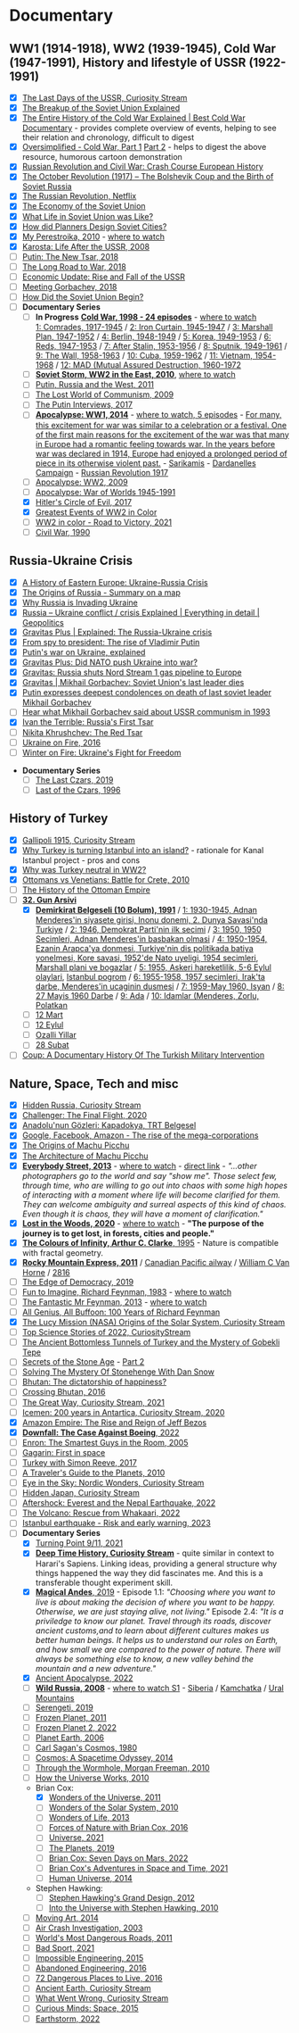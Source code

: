 # Documentary 

## WW1 (1914-1918), WW2 (1939-1945), Cold War (1947-1991), History and lifestyle of USSR (1922-1991)
- [x] [The Last Days of the USSR, Curiosity Stream](https://curiositystream.com/video/4723?utm_campaign=D-PerformanceMax-ROW&utm_medium=display&utm_source=google&utm_placement=&utm_content=&gclid=EAIaIQobChMI9YqEwMbV9gIVxJrVCh1rfAACEAAYASAAEgIww_D_BwE)
- [x] [The Breakup of the Soviet Union Explained](https://youtu.be/t2GmtBCVHzY)
- [x] [The Entire History of the Cold War Explained | Best Cold War Documentary](https://www.youtube.com/watch?v=XDrykOhrb5s) - provides complete overview of events, helping to see their relation and chronology, difficult to digest
- [x] [Oversimplified - Cold War, Part 1](https://youtu.be/I79TpDe3t2g) [Part 2](https://youtu.be/OIYy32RuHao) - helps to digest the above resource, humorous cartoon demonstration
- [x] [Russian Revolution and Civil War: Crash Course European History](https://youtu.be/U6KR4cLLVzQ)
- [x] [The October Revolution (1917) – The Bolshevik Coup and the Birth of Soviet Russia](https://youtu.be/QGxR1sanyyU)
- [x] [The Russian Revolution, Netflix](https://www.netflix.com/gb/title/80158770)
- [x] [The Economy of the Soviet Union](https://youtu.be/S3Jkqqlpibo)
- [x] [What Life in Soviet Union was Like?](https://www.youtube.com/watch?v=EF_GjtpR1Xo)
- [x] [How did Planners Design Soviet Cities?](https://www.youtube.com/watch?v=JGVBv7svKLo)
- [x] [My Perestroika, 2010](https://www.imdb.com/title/tt1557720/) - [where to watch](https://www.youtube.com/watch?v=nlpsIrOHG_k)
- [x] [Karosta: Life After the USSR, 2008](https://www.imdb.com/title/tt1327804/)
- [ ] [Putin: The New Tsar, 2018](https://www.imdb.com/title/tt8365160/?ref_=tt_sims_tt_i_1)
- [ ] [The Long Road to War, 2018](https://www.imdb.com/title/tt3713222/?ref_=nv_sr_srsg_0)
- [ ] [Economic Update: Rise and Fall of the USSR](https://youtu.be/_Y-TWFKw4tU)
- [ ] [Meeting Gorbachev, 2018](https://www.imdb.com/title/tt8811382/)
- [ ] [How Did the Soviet Union Begin?](https://youtu.be/mY5P2ehFDPQ)
- [ ] **Documentary Series**
   - [ ] **In Progress** [**Cold War, 1998 - 24 episodes**](https://www.imdb.com/title/tt0170896/) - [where to watch](https://archive.org/details/Cold_War_1998_CNN_Kenneth_Branagh)  
     [1: Comrades, 1917-1945](https://www.youtube.com/watch?v=22KIQ1QNnhE&list=PL3H6z037pboGWTxs3xGP7HRGrQ5dOQdGc&index=1) / 
     [2: Iron Curtain, 1945-1947](https://www.youtube.com/watch?v=yzcZBFlmLoA&list=PL3H6z037pboGWTxs3xGP7HRGrQ5dOQdGc&index=2) / 
     [3: Marshall Plan, 1947-1952](https://www.youtube.com/watch?v=g0I6UVPkGWM&list=PL3H6z037pboGWTxs3xGP7HRGrQ5dOQdGc&index=3) / 
     [4: Berlin, 1948-1949](https://www.youtube.com/watch?v=G-qu7Qs8410&list=PL3H6z037pboGWTxs3xGP7HRGrQ5dOQdGc&index=4) / 
     [5: Korea, 1949-1953](https://www.youtube.com/watch?v=eYeWURHhr04&list=PL3H6z037pboGWTxs3xGP7HRGrQ5dOQdGc&index=5) / 
     [6: Reds, 1947-1953](https://www.youtube.com/watch?v=n0U-b1TNf1Q&list=PL3H6z037pboGWTxs3xGP7HRGrQ5dOQdGc&index=6) / 
     [7: After Stalin, 1953-1956](https://www.youtube.com/watch?v=7K-hcgPom7Q&list=PL3H6z037pboGWTxs3xGP7HRGrQ5dOQdGc&index=7) / 
     [8: Sputnik, 1949-1961](https://www.youtube.com/watch?v=3uGT0mZOhR0&list=PL3H6z037pboGWTxs3xGP7HRGrQ5dOQdGc&index=8) /
     [9: The Wall, 1958-1963](https://www.youtube.com/watch?v=VVX-iOKty9k&list=PL3H6z037pboGWTxs3xGP7HRGrQ5dOQdGc&index=9) / 
     [10: Cuba, 1959-1962](https://www.youtube.com/watch?v=yOxeZt217uw&list=PL3H6z037pboGWTxs3xGP7HRGrQ5dOQdGc&index=10) / 
     [11: Vietnam, 1954-1968](https://www.youtube.com/watch?v=6s0Z2mwTrXY&list=PL3H6z037pboGWTxs3xGP7HRGrQ5dOQdGc&index=11) / 
     [12: MAD (Mutual Assured Destruction, 1960-1972](https://www.youtube.com/watch?v=MV8MdlxtqaU&list=PL3H6z037pboGWTxs3xGP7HRGrQ5dOQdGc&index=12) 
   - [ ] [**Soviet Storm, WW2 in the East, 2010**](https://www.imdb.com/title/tt3610248/), [where to watch](https://www.youtube.com/playlist?list=PLwGzY25TNHPC_SsXFcIH-ba0nWuNbHOM6)
   - [ ] [Putin, Russia and the West, 2011](https://www.imdb.com/title/tt2131951/?ref_=tt_sims_tt_t_1)
   - [ ] [The Lost World of Communism, 2009](https://www.imdb.com/title/tt2976152/)
   - [ ] [The Putin Interviews, 2017](https://www.imdb.com/title/tt6840134/)
   - [ ] [**Apocalypse: WW1, 2014**](https://www.imdb.com/title/tt3638584/) - [where to watch, 5 episodes](https://curiositystream.com/video/3047) - [For many, this excitement for war was similar to a celebration or a festival. One of the first main reasons for the excitement of the war was that many in Europe had a romantic feeling towards war.  In the years before war was declared in 1914, Europe had enjoyed a prolonged period of piece in its otherwise violent past.](https://www.historycrunch.com/excitement-for-world-war-i.html#/) - [Sarikamis](https://military-history.fandom.com/wiki/Battle_of_Sarikamish) - [Dardanelles Campaign](https://www.iwm.org.uk/history/a-short-history-of-the-dardanelles-campaign) - [Russian Revolution 1917](https://www.history.com/topics/european-history/russian-revolution)
   - [ ] [Apocalypse: WW2, 2009](https://www.imdb.com/title/tt1508238/)
   - [ ] [Apocalypse: War of Worlds 1945-1991](https://www.imdb.com/title/tt8589702/)
   - [x] [Hitler's Circle of Evil, 2017](https://www.netflix.com/nl-en/title/80138915)
   - [x] [Greatest Events of WW2 in Color](https://www.netflix.com/nl-en/title/80989924) 
   - [ ] [WW2 in color - Road to Victory, 2021](https://www.netflix.com/gb/title/81488464)
   - [ ] [Civil War, 1990](https://www.imdb.com/title/tt0098769/)
  
## Russia-Ukraine Crisis
- [x] [A History of Eastern Europe: Ukraine-Russia Crisis](https://www.youtube.com/watch?v=l1WL2VJOn2A)
- [x] [The Origins of Russia - Summary on a map](https://youtu.be/qUgzqkCW6A4)
- [x] [Why Russia is Invading Ukraine](https://youtu.be/If61baWF4GE)
- [x] [Russia – Ukraine conflict / crisis Explained | Everything in detail | Geopolitics](https://youtu.be/h2P9AmGcMdM)
- [x] [Gravitas Plus | Explained: The Russia-Ukraine crisis](https://youtu.be/nK-yJD_fAtk)
- [x] [From spy to president: The rise of Vladimir Putin](https://youtu.be/lxMWSmKieuc)
- [x] [Putin's war on Ukraine, explained](https://youtu.be/MVu8QbxafJE)
- [x] [Gravitas Plus: Did NATO push Ukraine into war?](https://youtu.be/TzgPJeYZaOU)
- [x] [Gravitas: Russia shuts Nord Stream 1 gas pipeline to Europe](https://www.youtube.com/watch?v=hlpeZtITgxE)
- [x] [Gravitas | Mikhail Gorbachev: Soviet Union's last leader dies](https://www.youtube.com/watch?v=di8v1ACkvFY)
- [x] [Putin expresses deepest condolences on death of last soviet leader Mikhail Gorbachev](https://www.youtube.com/watch?v=jJ4g_UKS-i8)
- [ ] [Hear what Mikhail Gorbachev said about USSR communism in 1993](https://www.youtube.com/watch?v=PzIbLHYXdkw)
- [x] [Ivan the Terrible: Russia's First Tsar](https://www.youtube.com/watch?v=2wr63FdF_sg)
- [ ] [Nikita Khrushchev: The Red Tsar](https://www.youtube.com/watch?v=3WBUaCbQ0g8)
- [ ] [Ukraine on Fire, 2016](https://www.imdb.com/title/tt5724358/)
- [ ] [Winter on Fire: Ukraine's Fight for Freedom](https://www.imdb.com/title/tt4908644/)
- **Documentary Series**
   - [ ] [The Last Czars, 2019](https://www.imdb.com/title/tt7949606/?ref_=tt_sims_tt_i_1)
   - [ ] [Last of the Czars, 1996](https://www.imdb.com/title/tt3546970/?ref_=tt_sims_tt_i_5)

## History of Turkey
- [x] [Gallipoli 1915, Curiosity Stream](https://curiositystream.com/video/4085?collectionId=140)
- [x] [Why Turkey is turning Istanbul into an island?](https://youtu.be/F6I7eHVXh2A) - rationale for Kanal Istanbul project - pros and cons
- [x] [Why was Turkey neutral in WW2?](https://youtu.be/apwmP2g_D7k)
- [x] [Ottomans vs Venetians: Battle for Crete, 2010](https://www.imdb.com/title/tt12797060/)
- [ ] [The History of the Ottoman Empire](https://youtu.be/f9c4Y7Vf7G0)
- [ ] [**32. Gun Arsivi**](https://www.youtube.com/watch?app=desktop&v=sBPfjeWbp9Q)
   - [x] [**Demirkirat Belgeseli (10 Bolum), 1991**](https://www.youtube.com/watch?v=_kVCHHBRuSE) / 
        [1: 1930-1945, Adnan Menderes'in siyasete girisi, Inonu donemi, 2. Dunya Savasi'nda Turkiye](https://www.youtube.com/watch?app=desktop&v=sBPfjeWbp9Q) /
        [2: 1946, Demokrat Parti'nin ilk secimi](https://www.youtube.com/watch?v=uFGz_hN-A94) /
        [3: 1950, 1950 Secimleri, Adnan Menderes'in basbakan olmasi](https://www.youtube.com/watch?v=wm8dOfQQ3Ns) /
        [4: 1950-1954, Ezanin Arapca'ya donmesi, Turkiye'nin dis politikada batiya yonelmesi, Kore savasi, 1952'de Nato uyeligi, 1954 secimleri](https://www.youtube.com/watch?v=_kVCHHBRuSE), [Marshall plani ve bogazlar](https://tr.wikipedia.org/wiki/Marshall_Planı) /
        [5: 1955, Askeri hareketlilik, 5-6 Eylul olaylari](https://www.youtube.com/watch?v=gaCnPr9o4T4), [Istanbul pogrom](https://en.wikipedia.org/wiki/Istanbul_pogrom) /
        [6: 1955-1958, 1957 secimleri, Irak'ta darbe, Menderes'in ucaginin dusmesi](https://www.youtube.com/watch?v=2Pgic61TqZY) /
        [7: 1959-May 1960, Isyan](https://www.youtube.com/watch?v=IVPS6KSE1GU) /
        [8: 27 Mayis 1960 Darbe](https://www.youtube.com/watch?v=DzNr4rwXsq4) /
        [9: Ada](https://www.youtube.com/watch?v=lpVS7AcwX9s) / 
        [10: Idamlar (Menderes, Zorlu, Polatkan](https://www.youtube.com/watch?v=XQZJmACpU7w)
   - [ ] [12 Mart](https://www.youtube.com/watch?v=UcCKCx5G0dM) 
   - [ ] [12 Eylul](https://www.youtube.com/watch?v=arGodO-a1sE)
   - [ ] [Ozalli Yillar](https://www.youtube.com/watch?v=arGodO-a1sE)
   - [ ] [28 Subat](https://www.youtube.com/watch?v=arGodO-a1sE)
- [ ] [Coup: A Documentary History Of The Turkish Military Intervention](https://www.youtube.com/watch?v=A_kb7LmYpmQ)

## Nature, Space, Tech and misc
- [x] [Hidden Russia, Curiosity Stream](https://curiositystream.com/video/3655)
- [x] [Challenger: The Final Flight, 2020](https://www.netflix.com/nl-en/title/81012137)
- [x] [Anadolu'nun Gözleri: Kapadokya, TRT Belgesel](https://www.youtube.com/watch?v=o6wSitX7XFE)
- [x] [Google, Facebook, Amazon - The rise of the mega-corporations](https://youtu.be/Dy8ogOaKk4Y)
- [x] [The Origins of Machu Picchu](https://www.youtube.com/watch?v=JMAKRKkdOlw)
- [x] [The Architecture of Machu Picchu](https://www.youtube.com/watch?v=31SFLloQ-hU&t=0s)
- [x] [**Everybody Street, 2013**](https://www.imdb.com/title/tt2784462/) - [where to watch](https://www.eherg.com/blog/7-free-to-stream-documentaries-for-street-photographers) - [direct link](https://archive.org/embed/everstreet) - *"...other photographers go to the world and say "show me". Those select few, through time, who are willing to go out into chaos with some high hopes of interacting with a moment where life will become clarified for them. They can welcome ambiguity and surreal aspects of this kind of chaos. Even though it is chaos, they will have a moment of clarification."*
- [x] [**Lost in the Woods, 2020**](https://www.imdb.com/title/tt13416956/) - [where to watch](https://vimeo.com/392454256) - **"The purpose of the journey is to get lost, in forests, cities and people."**
- [x] [**The Colours of Infinity, Arthur C. Clarke**, 1995](https://www.imdb.com/title/tt0241317/) - Nature is compatible with fractal geometry.
- [x] [**Rocky Mountain Express, 2011**](https://www.imdb.com/title/tt2287993/) / [Canadian Pacific ailway](https://www.thecanadianencyclopedia.ca/en/article/canadian-pacific-railway-plain-language-summary) / [William C Van Horne](https://en.wikipedia.org/wiki/William_Cornelius_Van_Horne) / [2816](https://en.wikipedia.org/wiki/Canadian_Pacific_2816)
- [ ] [The Edge of Democracy, 2019](https://www.imdb.com/title/tt6016744/)
- [ ] [Fun to Imagine, Richard Feynman, 1983](https://www.imdb.com/title/tt1118155/?ref_=tt_sims_tt_t_3) - [where to watch](https://www.youtube.com/watch?v=P1ww1IXRfTA)
- [ ] [The Fantastic Mr Feynman, 2013](https://www.imdb.com/title/tt5182420/?ref_=tt_sims_tt_t_3) - [where to watch](https://www.youtube.com/watch?v=H9fjhQMsDW4)
- [ ] [All Genius, All Buffoon: 100 Years of Richard Feynman](https://www.youtube.com/watch?v=A8pBn8S_JPAa)
- [x] [The Lucy Mission (NASA) Origins of the Solar System, Curiosity Stream](https://curiositystream.com/video/6652)
- [ ] [Top Science Stories of 2022, CuriosityStream](https://curiositystream.com/video/7721)
- [ ] [The Ancient Bottomless Tunnels of Turkey and the Mystery of Gobekli Tepe](https://www.youtube.com/watch?v=qO-l_SN-XLY)
- [ ] [Secrets of the Stone Age](https://www.youtube.com/watch?v=I2vYr6gx56o) - [Part 2](https://www.youtube.com/watch?v=XSGRd5Ve1zI)
- [ ] [Solving The Mystery Of Stonehenge With Dan Snow](https://www.youtube.com/watch?v=D-m_g5JUO88)
- [ ] [Bhutan: The dictatorship of happiness?](https://www.youtube.com/watch?v=asPF9EPb9kk)
- [ ] [Crossing Bhutan, 2016](https://www.imdb.com/title/tt2335096/)
- [ ] [The Great Way, Curiosity Stream, 2021](https://www.imdb.com/title/tt13927026/)
- [ ] [Icemen: 200 years in Antartica, Curiosity Stream, 2020](https://www.imdb.com/title/tt12794548/)
- [x] [Amazon Empire: The Rise and Reign of Jeff Bezos](https://www.youtube.com/watch?v=RVVfJVj5z8s)
- [x] [**Downfall: The Case Against Boeing**, 2022](https://www.imdb.com/title/tt11893274/)
- [ ] [Enron: The Smartest Guys in the Room, 2005](https://www.imdb.com/title/tt1016268/)
- [ ] [Gagarin: First in space](https://www.imdb.com/title/tt2856930/)
- [ ] [Turkey with Simon Reeve, 2017](https://www.imdb.com/title/tt6682290/)
- [ ] [A Traveler's Guide to the Planets, 2010](https://www.imdb.com/title/tt1616205/)
- [ ] [Eye in the Sky: Nordic Wonders, Curiosity Stream](https://curiositystream.com/video/4604)
- [ ] [Hidden Japan, Curiosity Stream](https://curiositystream.com/video/3643)
- [ ] [Aftershock: Everest and the Nepal Earthquake, 2022](https://www.imdb.com/title/tt22010560/)
- [ ] [The Volcano: Rescue from Whakaari, 2022](https://www.imdb.com/title/tt21439528/)
- [ ] [Istanbul earthquake - Risk and early warning, 2023](https://www.youtube.com/watch?v=Uix59ojUmOw)
- [ ] **Documentary Series**
  - [x] [Turning Point 9/11, 2021](https://www.netflix.com/gb/title/81315804)
  - [x] [**Deep Time History, Curiosity Stream**](https://www.imdb.com/title/tt6052190/) - quite similar in context to Harari's Sapiens. Linking ideas, providing a general structure why things happened the way they did fascinates me. And this is a transferable thought experiment skill.
  - [x] [**Magical Andes**, 2019](https://www.imdb.com/title/tt11229002/) - Episode 1.1:  *"Choosing where you want to live is about making the decision of where you want to be happy. Otherwise, we are just staying alive, not living."*  Episode 2.4: *"It is a priviledge to know our planet. Travel through its roads, discover ancient customs,and to learn about different cultures makes us better human beings. It helps us to understand our roles on Earth, and how small we are compared to the power of nature. There will always be something else to know, a new valley behind the mountain and a new adventure."*
  - [x] [Ancient Apocalypse, 2022](https://www.imdb.com/title/tt22807484/)
  - [ ] [**Wild Russia, 2008**](https://www.imdb.com/title/tt1442188/) - [where to watch S1](https://www.youtube.com/playlist?list=PL7OI0OXIFrYlSwUac08lUjwQiHbNxch8z) - [Siberia](https://www.youtube.com/watch?v=jahcZadyy18&feature=youtu.be) / [Kamchatka](https://www.youtube.com/watch?v=V_EiAkX-qtc) / [Ural Mountains](https://youtu.be/SeI69Z54RAE)
  - [ ] [Serengeti, 2019](https://www.imdb.com/title/tt8164448/)
  - [ ] [Frozen Planet, 2011](https://www.imdb.com/title/tt2092588/?ref_=tt_sims_tt_i_12)
  - [ ] [Frozen Planet 2, 2022](https://www.imdb.com/title/tt9805678/?ref_=tt_sims_tt_i_8)
  - [ ] [Planet Earth, 2006](https://www.imdb.com/title/tt0795176/?ref_=tt_sims_tt_i_7)
  - [ ] [Carl Sagan's Cosmos, 1980](https://www.imdb.com/title/tt0081846/?ref_=tt_sims_tt_i_5) 
  - [ ] [Cosmos: A Spacetime Odyssey, 2014](https://www.imdb.com/title/tt2395695/?ref_=tt_sims_tt_i_7)
  - [ ] [Through the Wormhole, Morgan Freeman, 2010](https://www.imdb.com/title/tt1513168/?ref_=tt_sims_tt_i_2)
  - [ ] [How the Universe Works, 2010](https://www.imdb.com/title/tt1832668/?ref_=tt_sims_tt_i_1)
  - Brian Cox:
     - [x] [Wonders of the Universe, 2011](https://www.imdb.com/title/tt1854226/?ref_=tt_sims_tt_i_1)
     - [ ] [Wonders of the Solar System, 2010](https://www.imdb.com/title/tt1611787/?ref_=tt_sims_tt_i_2)
     - [ ] [Wonders of Life, 2013](https://www.imdb.com/title/tt2699374/?ref_=tt_sims_tt_i_3)
     - [ ] [Forces of Nature with Brian Cox, 2016](https://www.imdb.com/title/tt5907228/?ref_=tt_sims_tt_i_4)
     - [ ] [Universe, 2021](https://www.imdb.com/title/tt15757074/?ref_=tt_sims_tt_i_7)
     - [ ] [The Planets, 2019](https://www.imdb.com/title/tt10394800/?ref_=tt_sims_tt_i_1)
     - [ ] [Brian Cox: Seven Days on Mars, 2022](https://www.imdb.com/title/tt19857396/?ref_=tt_sims_tt_i_2)
     - [ ] [Brian Cox's Adventures in Space and Time, 2021](https://www.imdb.com/title/tt14716416/)
     - [ ] [Human Universe, 2014](https://www.imdb.com/title/tt4162128/?ref_=tt_sims_tt_i_6)
  - Stephen Hawking:
     - [ ] [Stephen Hawking's Grand Design, 2012](https://www.imdb.com/title/tt2203380/?ref_=tt_tpks_tt_i_1_pd_tp1_pbr_ic)
     - [ ] [Into the Universe with Stephen Hawking, 2010](https://www.imdb.com/title/tt1655078/?ref_=tt_sims_tt_i_1)
  - [ ] [Moving Art, 2014](https://www.imdb.com/title/tt6953912/)
  - [ ] [Air Crash Investigation, 2003](https://www.imdb.com/title/tt0386950/)
  - [ ] [World's Most Dangerous Roads, 2011](https://www.imdb.com/title/tt2078521/)
  - [ ] [Bad Sport, 2021](https://www.netflix.com/gb/title/81084829)  
  - [ ] [Impossible Engineering, 2015](https://yesterday.uktv.co.uk/shows/impossible-engineering/)
  - [ ] [Abandoned Engineering, 2016](https://yesterday.uktv.co.uk/shows/abandoned-engineering/)
  - [ ] [72 Dangerous Places to Live, 2016](https://www.imdb.com/title/tt5674272/)
  - [ ] [Ancient Earth, Curiosity Stream](https://curiositystream.com/collections/55)
  - [ ] [What Went Wrong, Curiosity Stream](https://curiositystream.com/video/4054)
  - [ ] [Curious Minds: Space, 2015](https://www.imdb.com/title/tt6951516/)
  - [ ] [Earthstorm, 2022](https://www.imdb.com/title/tt22437106/)
